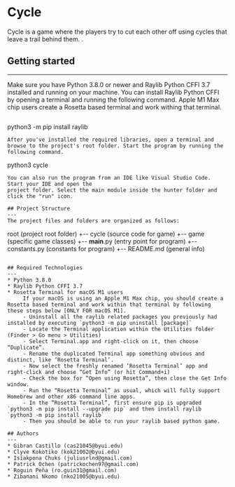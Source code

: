# Cycle
Cycle is a game where the players try to cut each other off using cycles that leave a trail behind them. .

## Getting started
---
Make sure you have Python 3.8.0 or newer and Raylib Python CFFI 3.7 installed and running on your machine. 
You can install Raylib Python CFFI by opening a terminal and running the following command.
Apple M1 Max chip users create a Rosetta based terminal and work withing that terminal.
```
```
python3 -m pip install raylib
```
After you've installed the required libraries, open a terminal and browse to the project's root folder. Start the program by running the following command.
```
python3 cycle 
```
You can also run the program from an IDE like Visual Studio Code. Start your IDE and open the 
project folder. Select the main module inside the hunter folder and click the "run" icon.

## Project Structure
---
The project files and folders are organized as follows:
```
root                    (project root folder)
+-- cycle               (source code for game)
  +-- game              (specific game classes)
  +-- __main__.py       (entry point for program)
  +-- constants.py      (constants for program)
+-- README.md           (general info)
```

## Required Technologies
---
* Python 3.8.0
* Raylib Python CFFI 3.7
* Rosetta Terminal for macOS M1 users
     If your macOS is using an Apple M1 Max chip, you should create a Rosetta based terminal and work within that terminal by following these steps below [ONLY FOR macOS M1].
     - Uninstall all the raylib related packages you previously had installed by executing `python3 -m pip uninstall [package]`
     - Locate the Terminal application within the Utilities folder (Finder > Go menu > Utilities)
     - Select Terminal.app and right-click on it, then choose “Duplicate”.
     - Rename the duplicated Terminal app something obvious and distinct, like ‘Rosetta Terminal’.
     - Now select the freshly renamed ‘Rosetta Terminal’ app and right-click and choose “Get Info” (or hit Command+i)
     - Check the box for “Open using Rosetta”, then close the Get Info window.
     - Run the “Rosetta Terminal” as usual, which will fully support Homebrew and other x86 command line apps.
     - In the “Rosetta Terminal”, first ensure pip is upgraded `python3 -m pip install --upgrade pip` and then install raylib `python3 -m pip install raylib`
     - Then you should be able to run your raylib based python game.

## Authors
---
* Gibran Castillo (cas21045@byui.edu)
* Clyve Kokotiko (kok21002@byui.edu)
* Isiakpona Chuks (juliusrlnd@gmail.com)
* Patrick Ochen (patrickochen97@gmail.com)
* Roguin Peña (ro.guin31@gmail.com)
* Zibanani Nkomo (nko21005@byui.edu)
